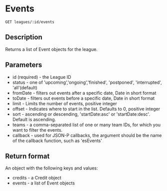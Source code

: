 # Events

    GET leagues/:id/events

## Description
Returns a list of Event objects for the league.

## Parameters
* id (required) - the League ID
* status - one of 'upcoming','ongoing','finished', 'postponed', 'interrupted', 'all'(default)
* fromDate - filters out events after a specific date, Date in short format
* toDate - filters out events before a specific date, Date in short format
* limit - Limits the number of events, positive integer
* offset - Indicates where to start in the list. Defaults to 0, positive integer
* sort - ascending or descending, 'startDate:asc' or 'startDate:desc'. Default is ascending.
* teams - a comma-separated list of one or many team IDs, for which you want to filter the events.  
* callback - used for JSON-P callbacks, the argument should be the name of the callback function, such as 'esEvents'

## Return format
An object with the following keys and values:
* credits - a Credit object
* events - a list of Event objects
